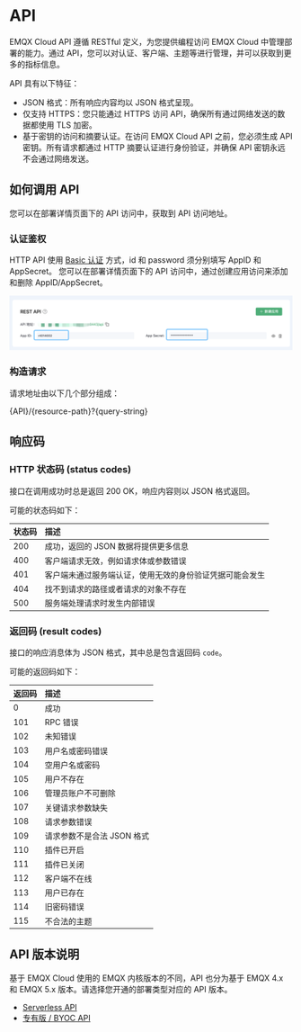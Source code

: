 # API

EMQX Cloud API 遵循 RESTful 定义，为您提供编程访问 EMQX Cloud 中管理部署的能力。通过 API，您可以对认证、客户端、主题等进行管理，并可以获取到更多的指标信息。

API 具有以下特征：

- JSON 格式：所有响应内容均以 JSON 格式呈现。
- 仅支持 HTTPS：您只能通过 HTTPS 访问 API，确保所有通过网络发送的数据都使用 TLS 加密。
- 基于密钥的访问和摘要认证。在访问 EMQX Cloud API 之前，您必须生成 API 密钥。所有请求都通过 HTTP 摘要认证进行身份验证，并确保 API 密钥永远不会通过网络发送。

## 如何调用 API

您可以在部署详情页面下的 API 访问中，获取到 API 访问地址。

### 认证鉴权

HTTP API 使用 [Basic 认证](https://zh.m.wikipedia.org/zh-hans/HTTP%E5%9F%BA%E6%9C%AC%E8%AE%A4%E8%AF%81) 方式，id 和 password 须分别填写 AppID 和 AppSecret。 您可以在部署详情页面下的 API 访问中，通过创建应用访问来添加和删除 AppID/AppSecret。

![api-app](./_assets/api_secret.png)

### 构造请求

请求地址由以下几个部分组成：

{API}/{resource-path}?{query-string}

## 响应码

### HTTP 状态码 (status codes)

接口在调用成功时总是返回 200 OK，响应内容则以 JSON 格式返回。

可能的状态码如下：

| 状态码 | 描述                                                     |
| :----- | :------------------------------------------------------- |
| 200    | 成功，返回的 JSON 数据将提供更多信息                     |
| 400    | 客户端请求无效，例如请求体或参数错误                     |
| 401    | 客户端未通过服务端认证，使用无效的身份验证凭据可能会发生 |
| 404    | 找不到请求的路径或者请求的对象不存在                     |
| 500    | 服务端处理请求时发生内部错误                             |

### 返回码 (result codes)

接口的响应消息体为 JSON 格式，其中总是包含返回码 `code`。

可能的返回码如下：

| 返回码 | 描述                       |
| :----- | :------------------------- |
| 0      | 成功                       |
| 101    | RPC 错误                   |
| 102    | 未知错误                   |
| 103    | 用户名或密码错误           |
| 104    | 空用户名或密码             |
| 105    | 用户不存在                 |
| 106    | 管理员账户不可删除         |
| 107    | 关键请求参数缺失           |
| 108    | 请求参数错误               |
| 109    | 请求参数不是合法 JSON 格式 |
| 110    | 插件已开启                 |
| 111    | 插件已关闭                 |
| 112    | 客户端不在线               |
| 113    | 用户已存在                 |
| 114    | 旧密码错误                 |
| 115    | 不合法的主题               |

## API 版本说明

基于 EMQX Cloud 使用的 EMQX 内核版本的不同，API 也分为基于 EMQX 4.x 和 EMQX 5.x 版本。请选择您开通的部署类型对应的 API 版本。

- [Serverless API](./serverless.md)
- [专有版 / BYOC API](./dedicated.md)

